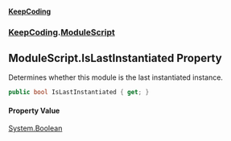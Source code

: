 #### [KeepCoding](index.md 'index')
### [KeepCoding](KeepCoding.md 'KeepCoding').[ModuleScript](ModuleScript.md 'KeepCoding.ModuleScript')
## ModuleScript.IsLastInstantiated Property
Determines whether this module is the last instantiated instance.  
```csharp
public bool IsLastInstantiated { get; }
```
#### Property Value
[System.Boolean](https://docs.microsoft.com/en-us/dotnet/api/System.Boolean 'System.Boolean')
